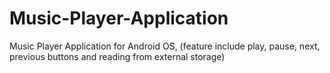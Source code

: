 # Music-Player-Application
Music Player Application for Android OS, (feature include play, pause, next, previous buttons and reading from external storage)
